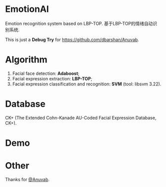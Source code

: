 # EmotionAI
Emotion recognition system based on LBP-TOP. 基于LBP-TOP的情绪自动识别系统.

This is just a **Debug Try** for https://github.com/dbarshan/Anuvab.

# Algorithm

1. Facial face detection: **Adaboost**;
2. Facial expression extraction: **LBP-TOP**;
3. Facial expression classification and recognition: **SVM** (tool: libsvm 3.22).

# Database

CK+ (The Extended Cohn-Kanade AU-Coded Facial Expression Database, CK+).

# Demo



# Other

Thanks for [@Anuvab](https://github.com/dbarshan/Anuvab).